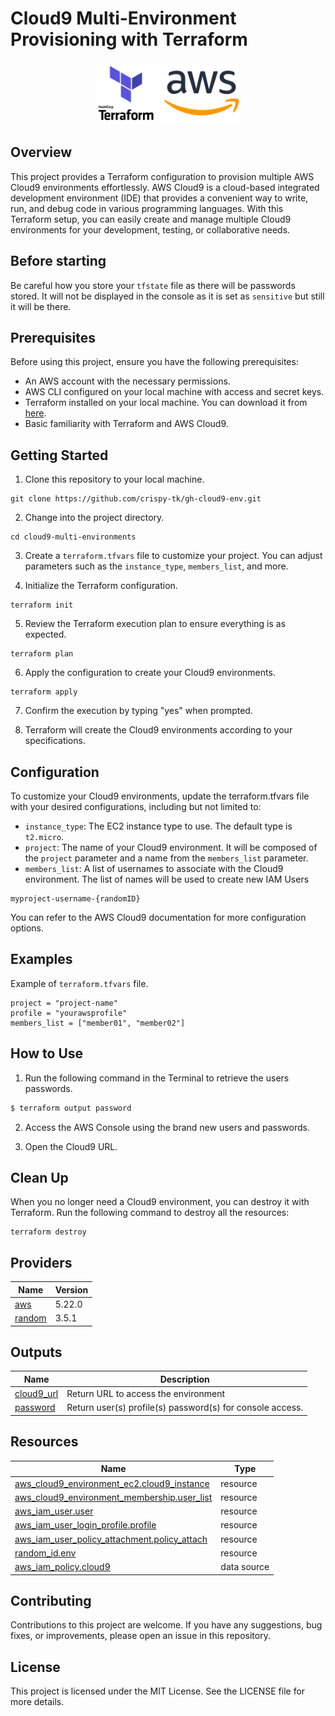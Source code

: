 <!-- BEGIN_TF_DOCS -->


# Cloud9 Multi-Environment Provisioning with Terraform

<div style="text-align:center">
    <img src="/images/tf_aws.png" alt="Terraform and AWS logo" height="100"/>
</div>

## Overview

This project provides a Terraform configuration to provision multiple AWS Cloud9 environments effortlessly. AWS Cloud9 is a cloud-based integrated development environment (IDE) that provides a convenient way to write, run, and debug code in various programming languages. With this Terraform setup, you can easily create and manage multiple Cloud9 environments for your development, testing, or collaborative needs.

## Before starting

Be careful how you store your `tfstate` file as there will be passwords stored. It will not be displayed in the console as it is set as `sensitive` but still it will be there.

## Prerequisites

Before using this project, ensure you have the following prerequisites:

- An AWS account with the necessary permissions.
- AWS CLI configured on your local machine with access and secret keys.
- Terraform installed on your local machine. You can download it from [here](https://www.terraform.io/downloads.html).
- Basic familiarity with Terraform and AWS Cloud9.

## Getting Started

1. Clone this repository to your local machine.

```shell
git clone https://github.com/crispy-tk/gh-cloud9-env.git
```

2. Change into the project directory.
```shell
cd cloud9-multi-environments
```

3. Create a `terraform.tfvars` file to customize your project. You can adjust parameters such as the `instance_type`, `members_list`, and more.

4. Initialize the Terraform configuration.
```shell
terraform init
```

5. Review the Terraform execution plan to ensure everything is as expected.
```shell
terraform plan
```

6. Apply the configuration to create your Cloud9 environments.
```shell
terraform apply
```

7. Confirm the execution by typing "yes" when prompted.

8. Terraform will create the Cloud9 environments according to your specifications.

## Configuration

To customize your Cloud9 environments, update the terraform.tfvars file with your desired configurations, including but not limited to:

* `instance_type`: The EC2 instance type to use. The default type is `t2.micro`.
* `project`: The name of your Cloud9 environment. It will be composed of the `project` parameter and a name from the `members_list` parameter.
* `members_list`: A list of usernames to associate with the Cloud9 environment. The list of names will be used to create new IAM Users

```
myproject-username-{randomID}
```

You can refer to the AWS Cloud9 documentation for more configuration options.

## Examples
Example of `terraform.tfvars` file.
```hcl
project = "project-name"
profile = "yourawsprofile"
members_list = ["member01", "member02"]
```
## How to Use

1. Run the following command in the Terminal to retrieve the users passwords.

```sh
$ terraform output password
```

2. Access the AWS Console using the brand new users and passwords.

3. Open the Cloud9 URL.

## Clean Up

When you no longer need a Cloud9 environment, you can destroy it with Terraform. Run the following command to destroy all the resources:
```shell
terraform destroy
```

## Providers

| Name | Version |
|------|---------|
| <a name="provider_aws"></a> [aws](#provider\_aws) | 5.22.0 |
| <a name="provider_random"></a> [random](#provider\_random) | 3.5.1 |

## Outputs

| Name | Description |
|------|-------------|
| <a name="output_cloud9_url"></a> [cloud9\_url](#output\_cloud9\_url) | Return URL to access the environment |
| <a name="output_password"></a> [password](#output\_password) | Return user(s) profile(s) password(s) for console access. |

## Resources

| Name | Type |
|------|------|
| [aws_cloud9_environment_ec2.cloud9_instance](https://registry.terraform.io/providers/hashicorp/aws/5.22.0/docs/resources/cloud9_environment_ec2) | resource |
| [aws_cloud9_environment_membership.user_list](https://registry.terraform.io/providers/hashicorp/aws/5.22.0/docs/resources/cloud9_environment_membership) | resource |
| [aws_iam_user.user](https://registry.terraform.io/providers/hashicorp/aws/5.22.0/docs/resources/iam_user) | resource |
| [aws_iam_user_login_profile.profile](https://registry.terraform.io/providers/hashicorp/aws/5.22.0/docs/resources/iam_user_login_profile) | resource |
| [aws_iam_user_policy_attachment.policy_attach](https://registry.terraform.io/providers/hashicorp/aws/5.22.0/docs/resources/iam_user_policy_attachment) | resource |
| [random_id.env](https://registry.terraform.io/providers/hashicorp/random/3.5.1/docs/resources/id) | resource |
| [aws_iam_policy.cloud9](https://registry.terraform.io/providers/hashicorp/aws/5.22.0/docs/data-sources/iam_policy) | data source |

## Contributing

Contributions to this project are welcome. If you have any suggestions, bug fixes, or improvements, please open an issue in this repository.

## License

This project is licensed under the MIT License. See the LICENSE file for more details.
<!-- END_TF_DOCS -->